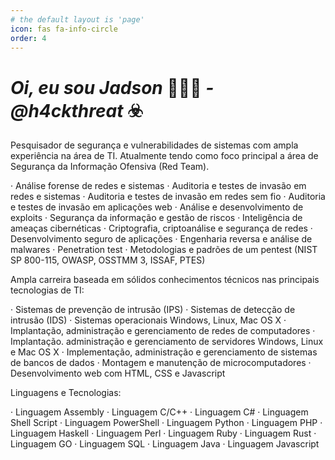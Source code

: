 ```yaml
---
# the default layout is 'page'
icon: fas fa-info-circle
order: 4
---
```


# <i> Oi, eu sou Jadson </i>👨🏻‍💻<i> - @h4ckthreat</i> ☣️

Pesquisador de segurança e vulnerabilidades de sistemas com ampla experiência na área de TI. Atualmente tendo como foco principal a área de Segurança da Informação Ofensiva (Red Team).

· Análise forense de redes e sistemas
· Auditoria e testes de invasão em redes e sistemas
· Auditoria e testes de invasão em redes sem fio
· Auditoria e testes de invasão em aplicações web
· Análise e desenvolvimento de exploits
· Segurança da informação e gestão de riscos
· Inteligência de ameaças cibernéticas
· Criptografia, criptoanálise e segurança de redes 
· Desenvolvimento seguro de aplicações
· Engenharia reversa e análise de malwares
· Penetration test
· Metodologias e padrões de um pentest (NIST SP 800-115, OWASP, OSSTMM 3, ISSAF, PTES)

Ampla carreira baseada em sólidos conhecimentos técnicos nas principais tecnologias de TI:

· Sistemas de prevenção de intrusão (IPS)
· Sistemas de detecção de intrusão (IDS)
· Sistemas operacionais Windows, Linux, Mac OS X
· Implantação, administração e gerenciamento de redes de computadores
· Implantação. administração e gerenciamento de servidores Windows, Linux e Mac OS X
· Implementação, administração e gerenciamento de sistemas de bancos de dados
· Montagem e manutenção de microcomputadores
· Desenvolvimento web com HTML, CSS e Javascript  

Linguagens e Tecnologias:

· Linguagem Assembly
· Linguagem C/C++
· Linguagem C#
· Linguagem Shell Script
· Linguagem PowerShell
· Linguagem Python
· Linguagem PHP
· Linguagem Haskell
· Linguagem Perl
· Linguagem Ruby
· Linguagem Rust
· Linguagem GO
· Linguagem SQL
· Linguagem Java
· Linguagem Javascript
